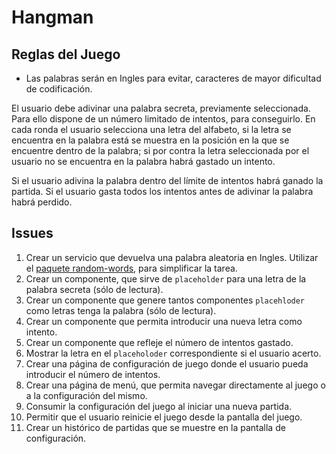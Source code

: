 # Hangman

## Reglas del Juego

* Las palabras serán en Ingles para evitar, caracteres de mayor dificultad de codificación. 

El usuario debe adivinar una palabra secreta, previamente seleccionada. Para ello dispone de un número limitado de intentos, para conseguirlo. En cada ronda el usuario selecciona una letra del alfabeto, si la letra se encuentra en la palabra está se muestra en la posición en la que se encuentre dentro de la palabra; si por contra la letra seleccionada por el usuario no se encuentra en la palabra habrá gastado un intento.

Si el usuario adivina la palabra dentro del límite de intentos habrá ganado la partida. Si el usuario  gasta todos los intentos antes de adivinar la palabra habrá perdido.

## Issues

1. Crear un servicio que devuelva una palabra aleatoria en Ingles. Utilizar el [paquete random-words](https://www.npmjs.com/package/random-words), para simplificar la tarea.
2. Crear un componente, que sirve de `placeholder` para una letra de la palabra secreta (sólo de lectura).
3. Crear un componente que genere tantos componentes `placehloder` como letras tenga la palabra (sólo de lectura).
4. Crear un componente que permita introducir una nueva letra como intento.
5. Crear un componente que refleje el número de intentos gastado.
6. Mostrar la letra en el `placeholoder` correspondiente si el usuario acerto.
7. Crear una página de configuración de juego donde el usuario pueda introducir el número de intentos.
8. Crear una página de menú, que permita navegar directamente al juego o a la configuración del mismo.
9. Consumir la configuración del juego al iniciar una nueva partida.
10. Permitir que el usuario reinicie el juego desde la pantalla del juego.
11. Crear un histórico de partidas que se muestre en la pantalla de configuración.